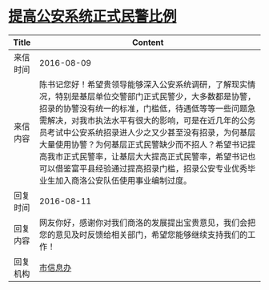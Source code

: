 # <a href="http://www.shangluo.gov.cn/zmhd/ldxxxx.jsp?urltype=leadermail.LeaderMailContentUrl&wbtreeid=1112&leadermailid=3766">提高公安系统正式民警比例</a>
| Title |                                                                                                                   Content                                                                                                                   |
|:-----:|---------------------------------------------------------------------------------------------------------------------------------------------------------------------------------------------------------------------------------------------|
| 来信时间  | 2016-08-09                                                                                                                                                                                                                                  |
| 来信内容  | 陈书记您好！希望贵领导能够深入公安系统调研，了解现实情况，特别是基层单位交警部门正式民警少，大多数都是协警，招录的协警没有统一的标准，门槛低，待遇低等等一些问题急需解决，对我市执法水平有很大的影响，可是在近几年的公务员考试中公安系统招录进人少之又少甚至没有招录，为何基层大量使用协警？为何基层正式民警缺少而不招人？希望书记提高我市正式民警率，让基层大大提高正式民警率，希望书记也可以借鉴富平县经验通过提高招录门槛，招录公安专业优秀毕业生加入商洛公安队伍使用事业编制过度。 |
| 回复时间  | 2016-08-11                                                                                                                                                                                                                                  |
| 回复内容  | 网友你好，感谢你对我们商洛的发展提出宝贵意见，我们会把您的意见及时反馈给相关部门，希望您能够继续支持我们的工作！                                                                                                                                                                                    |
| 回复机构  | <a href="../../category/agencies/市信息办.md">市信息办</a>                                                                                                                                                                                          |